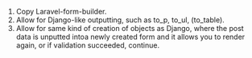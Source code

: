 1. Copy Laravel-form-builder.
2. Allow for Django-like outputting, such as to_p, to_ul, (to_table). 
3. Allow for same kind of creation of objects as Django, where the post data is unputted intoa newly created form and it allows you to render again, or if validation succeeded, continue.